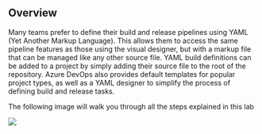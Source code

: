 ## Overview ##

Many teams prefer to define their build and release pipelines using YAML (Yet Another Markup Language). This allows them to access the same pipeline features as those using the visual designer, but with a markup file that can be managed like any other source file. YAML build definitions can be added to a project by simply adding their source file to the root of the repository. Azure DevOps also provides default templates for popular project types, as well as a YAML designer to simplify the process of defining build and release tasks.

The following image will walk you through all the steps explained in this lab

 ![](images/YAML-pipeline-workflow.gif)
 
<a name="Exercise1"></a>
